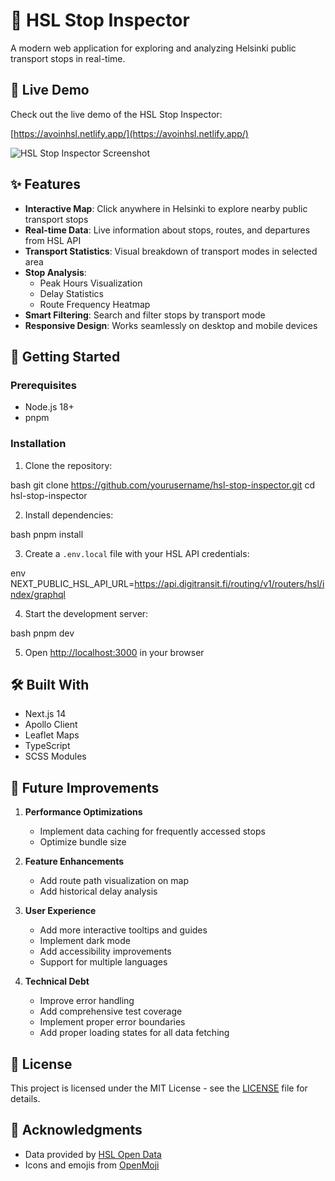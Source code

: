 # 🚋 HSL Stop Inspector

A modern web application for exploring and analyzing Helsinki public transport stops in real-time.

## 🌟 Live Demo

Check out the live demo of the HSL Stop Inspector:

[https://avoinhsl.netlify.app/](https://avoinhsl.netlify.app/)

![HSL Stop Inspector Screenshot](https://cdn.discordapp.com/attachments/998966959175634977/1338300873494892575/image.png?ex=67aa9550&is=67a943d0&hm=be7f1364647a54c167d5c772c087b066b66b4a0b2853eb293615e3dbecc5628a&)

## ✨ Features

- **Interactive Map**: Click anywhere in Helsinki to explore nearby public transport stops
- **Real-time Data**: Live information about stops, routes, and departures from HSL API
- **Transport Statistics**: Visual breakdown of transport modes in selected area
- **Stop Analysis**:
  - Peak Hours Visualization
  - Delay Statistics
  - Route Frequency Heatmap
- **Smart Filtering**: Search and filter stops by transport mode
- **Responsive Design**: Works seamlessly on desktop and mobile devices

## 🚀 Getting Started

### Prerequisites

- Node.js 18+
- pnpm

### Installation

1. Clone the repository:

bash
git clone https://github.com/yourusername/hsl-stop-inspector.git
cd hsl-stop-inspector

2. Install dependencies:

bash
pnpm install

3. Create a `.env.local` file with your HSL API credentials:

env
NEXT_PUBLIC_HSL_API_URL=https://api.digitransit.fi/routing/v1/routers/hsl/index/graphql

4. Start the development server:

bash
pnpm dev

5. Open [http://localhost:3000](http://localhost:3000) in your browser

## 🛠️ Built With

- Next.js 14
- Apollo Client
- Leaflet Maps
- TypeScript
- SCSS Modules

## 🔄 Future Improvements

1. **Performance Optimizations**

   - Implement data caching for frequently accessed stops
   - Optimize bundle size

2. **Feature Enhancements**

   - Add route path visualization on map
   - Add historical delay analysis

3. **User Experience**

   - Add more interactive tooltips and guides
   - Implement dark mode
   - Add accessibility improvements
   - Support for multiple languages

4. **Technical Debt**
   - Improve error handling
   - Add comprehensive test coverage
   - Implement proper error boundaries
   - Add proper loading states for all data fetching

## 📝 License

This project is licensed under the MIT License - see the [LICENSE](LICENSE) file for details.

## 🙏 Acknowledgments

- Data provided by [HSL Open Data](https://www.hsl.fi/en/hsl/open-data)
- Icons and emojis from [OpenMoji](https://openmoji.org/)
